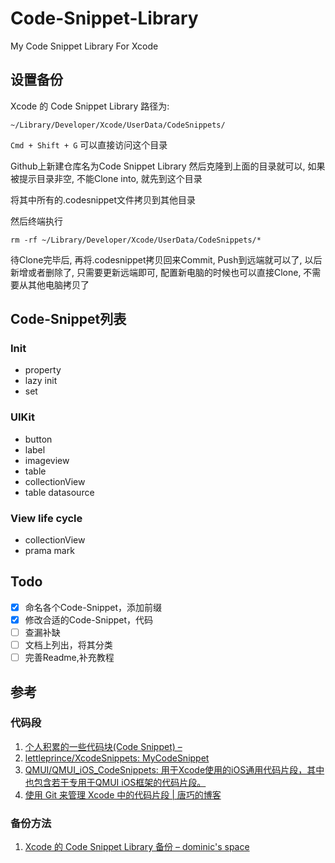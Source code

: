 # Code-Snippet-Library

My Code Snippet Library For Xcode

## 设置备份

Xcode 的 Code Snippet Library 路径为:


```
~/Library/Developer/Xcode/UserData/CodeSnippets/

```
`Cmd + Shift + G` 可以直接访问这个目录

Github上新建仓库名为Code Snippet Library 然后克隆到上面的目录就可以, 如果被提示目录非空, 不能Clone into, 就先到这个目录

将其中所有的.codesnippet文件拷贝到其他目录

然后终端执行

```objc
rm -rf ~/Library/Developer/Xcode/UserData/CodeSnippets/*
```

待Clone完毕后, 再将.codesnippet拷贝回来Commit, Push到远端就可以了, 以后新增或者删除了, 只需要更新远端即可, 配置新电脑的时候也可以直接Clone, 不需要从其他电脑拷贝了

## Code-Snippet列表

### Init

- property
- lazy init
- set

### UIKit

- button
- label
- imageview
- table
- collectionView
- table datasource

### View life cycle

- collectionView
- prama mark

## Todo 

- [x] 命名各个Code-Snippet，添加前缀
- [x] 修改合适的Code-Snippet，代码
- [ ] 查漏补缺
- [ ] 文档上列出，将其分类
- [ ] 完善Readme,补充教程

## 参考

### 代码段

1. [个人积累的一些代码块(Code Snippet) –](http://ibloodline.com/articles/2016/03/27/code-snippet.html)
2. [lettleprince/XcodeSnippets: MyCodeSnippet](https://github.com/lettleprince/XcodeSnippets)
3. [QMUI/QMUI_iOS_CodeSnippets: 用于Xcode使用的iOS通用代码片段，其中也包含若干专用于QMUI iOS框架的代码片段。](https://github.com/QMUI/QMUI_iOS_CodeSnippets)
4. [使用 Git 来管理 Xcode 中的代码片段 | 唐巧的博客](http://blog.devtang.com/2012/02/04/use-git-to-manage-code-snippets/)

### 备份方法

1. [Xcode 的 Code Snippet Library 备份 – dominic's space](https://www.dominic-lian.space/2014-10/post-130)
